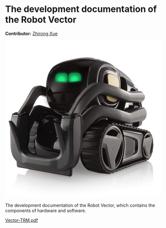 # The development documentation of the Robot Vector

**Contributor:** [Zhirong Xue](https://twitter.com/XueZhirong)

![](../attachments/Pasted%20image%2020240414143944.png)

The development documentation of the Robot Vector, which contains the components of hardware and software.

[Vector-TRM.pdf](https://randym32.github.io/Vector-TRM.pdf)